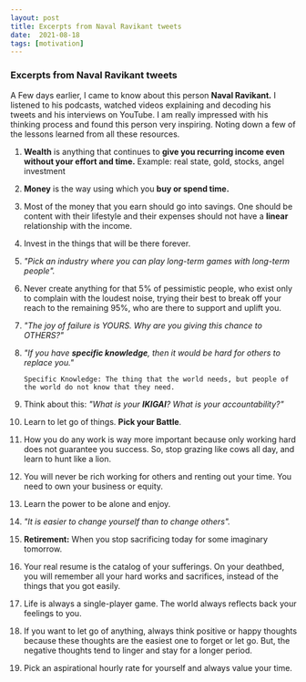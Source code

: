 ```yaml
---
layout: post
title: Excerpts from Naval Ravikant tweets
date:  2021-08-18
tags: [motivation]
---
```


### Excerpts from Naval Ravikant tweets

A Few days earlier, I came to know about this person **Naval Ravikant.** I listened to his podcasts, watched videos explaining and decoding his tweets and his interviews on YouTube. I am really impressed with his thinking process and found this person very inspiring. Noting down a few of the lessons learned from all these resources.

1. **Wealth** is anything that continues to **give you recurring income even without your effort and time.** Example: real state, gold, stocks, angel investment

2. **Money** is the way using which you **buy or spend time.**

3. Most of the money that you earn should go into savings. One should be content with their lifestyle and their expenses should not have a **linear** relationship with the income.

4. Invest in the things that will be there forever.

5. <i>"Pick an industry where you can play long-term games with long-term people".</i>

6. Never create anything for that 5\% of pessimistic people, who exist only to complain with the loudest noise, trying their best to break off your reach to the remaining 95\%, who are there to support and uplift you.

7. <i>"The joy of failure is YOURS. Why are you giving this chance to OTHERS?"</i>

8. <i>"If you have **specific knowledge**, then it would be hard for others to replace you." </i>

    ```Specific Knowledge: The thing that the world needs, but people of the world do not know that they need.```

9. Think about this: <i>"What is your **IKIGAI**? What is your accountability?"</i>

10. Learn to let go of things. **Pick your Battle**.

11. How you do any work is way more important because only working hard does not guarantee you success. So, stop grazing like cows all day, and learn to hunt like a lion. 

12. You will never be rich working for others and renting out your time. You need to own your business or equity.

13. Learn the power to be alone and enjoy.

14. <i>"It is easier to change yourself than to change others".</i>

15. **Retirement:** When you stop sacrificing today for some imaginary tomorrow.

16. Your real resume is the catalog of your sufferings. On your deathbed, you will remember all your hard works and sacrifices, instead of the things that you got easily.

17. Life is always a single-player game. The world always reflects back your feelings to you.

18. If you want to let go of anything, always think positive or happy thoughts because these thoughts are the easiest one to forget or let go. But, the negative thoughts tend to linger and stay for a longer period.

19. Pick an aspirational hourly rate for yourself and always value your time.